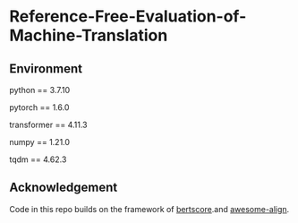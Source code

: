 # Reference-Free-Evaluation-of-Machine-Translation

## Environment
python == 3.7.10

pytorch == 1.6.0

transformer == 4.11.3

numpy == 1.21.0

tqdm == 4.62.3

## Acknowledgement
Code in this repo builds on the framework of [bertscore](https://github.com/Tiiiger/bert_score).and [awesome-align](https://github.com/neulab/awesome-align/tree/xlmr). 

